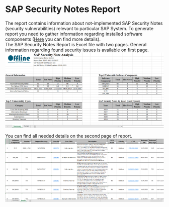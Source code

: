 # SAP Security Notes Report
The report contains information about not-implemented SAP Security Notes (security vulnerabilities) relevant to particular SAP System. To generate report you need to gather information regarding installed software components ([Here]() you can find more details).<br /> 
The SAP Security Notes Report is Excel file with two pages. General information regarding found security issues is available on first page.
![Screenshot](./img/page1.png)

You can find all needed details on the second page of report.
![Screenshot](./img/page2.png)
